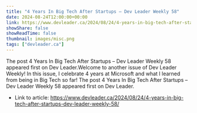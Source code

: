 ```yaml
---
title: "4 Years In Big Tech After Startups – Dev Leader Weekly 58"
date: 2024-08-24T12:00:00+00:00
link: https://www.devleader.ca/2024/08/24/4-years-in-big-tech-after-startups-dev-leader-weekly-58/
showShare: false
showReadTime: false
thumbnail: images/misc.png
tags: ["devleader.ca"]
---
```

The post 4 Years In Big Tech After Startups – Dev Leader Weekly 58 appeared first on Dev Leader.Welcome to another issue of Dev Leader Weekly! In this issue, I celebrate 4 years at Microsoft and what I learned from being in Big Tech so far!
The post 4 Years In Big Tech After Startups – Dev Leader Weekly 58 appeared first on Dev Leader.

- Link to article: https://www.devleader.ca/2024/08/24/4-years-in-big-tech-after-startups-dev-leader-weekly-58/